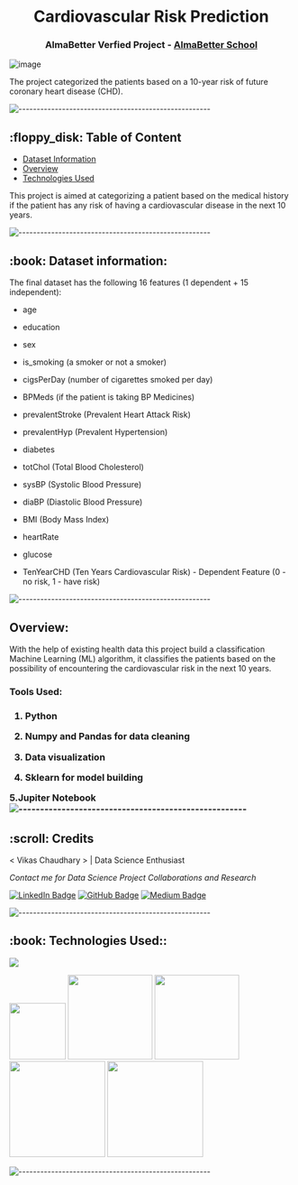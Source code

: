 <h1 align="center"> Cardiovascular Risk Prediction </h1>
<h3 align="center"> AlmaBetter Verfied Project - <a href="https://www.almabetter.com/"> AlmaBetter School </a> </h5>

![image](https://img.freepik.com/free-vector/human-internal-organ-with-heart_1308-108889.jpg?w=740&t=st=1674130094~exp=1674130694~hmac=99baf9a75b8b3c84562894523dfaa805e5dd98fafe43966c5dbcdc82d90c7e6e)

<p>The project categorized the patients based on a 10-year risk of future coronary heart disease (CHD).</p>

![-----------------------------------------------------](https://raw.githubusercontent.com/andreasbm/readme/master/assets/lines/rainbow.png)

<h2> :floppy_disk: Table of Content</h2>

  * [Dataset Information](#dataset-information)
  * [Overview](#overview)
  * [Technologies Used](#technologies-used)

This project is aimed at categorizing a patient based on the medical history if the patient has any risk of having a cardiovascular disease in the next 10 years.

![-----------------------------------------------------](https://raw.githubusercontent.com/andreasbm/readme/master/assets/lines/rainbow.png)



<h2> :book: Dataset information:</h2>

The final dataset has the following 16 features (1 dependent + 15 independent):

* age

* education

* sex

* is_smoking (a smoker or not a smoker)

* cigsPerDay (number of cigarettes smoked per day)

* BPMeds (if the patient is taking BP Medicines)

* prevalentStroke (Prevalent Heart Attack Risk)

* prevalentHyp (Prevalent Hypertension)

* diabetes

* totChol (Total Blood Cholesterol)

* sysBP (Systolic Blood Pressure)

* diaBP (Diastolic Blood Pressure)

* BMI (Body Mass Index)

* heartRate

* glucose

* TenYearCHD (Ten Years Cardiovascular Risk) - Dependent Feature (0 - no risk, 1 - have risk)

![-----------------------------------------------------](https://raw.githubusercontent.com/andreasbm/readme/master/assets/lines/rainbow.png)

<h2> Overview:</h2>

With the help of existing health data this project build a classification Machine Learning (ML) algorithm, it classifies the patients based on the possibility of encountering the cardiovascular risk in the next 10 years. 


<h3> Tools Used: <h3>

1. Python

2. Numpy and Pandas for data cleaning

3. Data visualization

4. Sklearn for model building

5.Jupiter Notebook
![-----------------------------------------------------](https://raw.githubusercontent.com/andreasbm/readme/master/assets/lines/rainbow.png)

<!-- CREDITS -->
<h2 id="credits"> :scroll: Credits</h2>

< Vikas Chaudhary > | Data Science Enthusiast

<p> <i> Contact me for Data Science Project Collaborations and Research</i></p>


[![LinkedIn Badge](https://img.shields.io/badge/LinkedIn-0077B5?style=for-the-badge&logo=linkedin&logoColor=white)](www.linkedin.com/in/chvikas/)
[![GitHub Badge](https://img.shields.io/badge/GitHub-100000?style=for-the-badge&logo=github&logoColor=white)](https://github.com/vikaschaudhary53)
[![Medium Badge](https://img.shields.io/badge/Medium-1DA1F2?style=for-the-badge&logo=medium&logoColor=white)](https://medium.com/@chvikas)


![-----------------------------------------------------](https://raw.githubusercontent.com/andreasbm/readme/master/assets/lines/rainbow.png)

<h2> :book: Technologies Used::</h2>

![](https://forthebadge.com/images/badges/made-with-python.svg)

[<img target="_blank" src="https://user-images.githubusercontent.com/32620288/139657460-40ef4562-76bd-43f5-bbca-47b6bd29863e.png" width=100>](https://numpy.org)    [<img target="_blank" src="https://upload.wikimedia.org/wikipedia/commons/thumb/e/ed/Pandas_logo.svg/450px-Pandas_logo.svg.png" width=150>](https://pandas.pydata.org)  [<img target="_blank" src="https://seaborn.pydata.org/_static/logo-wide-lightbg.svg" width=150>](https://seaborn.pydata.org) [<img target="_blank" src="https://matplotlib.org/_static/logo2_compressed.svg" width=170>](https://matplotlib.org)   [<img target="_blank" src="https://user-images.githubusercontent.com/32620288/137518674-f36c5ad3-3d64-4c7a-a07c-53f247750394.png" width=170>](https://colab.research.google.com/)

![-----------------------------------------------------](https://raw.githubusercontent.com/andreasbm/readme/master/assets/lines/rainbow.png)

